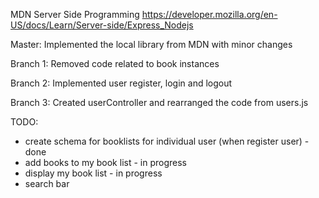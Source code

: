 MDN Server Side Programming
https://developer.mozilla.org/en-US/docs/Learn/Server-side/Express_Nodejs

Master: Implemented the local library from MDN with minor changes

Branch 1: Removed code related to book instances

Branch 2: Implemented user register, login and logout

Branch 3: Created userController and rearranged the code from users.js

TODO:

- create schema for booklists for individual user (when register user) - done
- add books to my book list - in progress
- display my book list - in progress
- search bar
